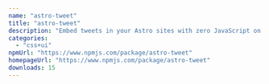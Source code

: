```yaml
---
name: "astro-tweet"
title: "astro-tweet"
description: "Embed tweets in your Astro sites with zero JavaScript on the client side. This is a (slightly opinionated) port of the fantastic react-tweet library. Huge thanks to Vercel and all the contributors of react-tweet."
categories:
  - "css+ui"
npmUrl: "https://www.npmjs.com/package/astro-tweet"
homepageUrl: "https://www.npmjs.com/package/astro-tweet"
downloads: 15
---
```

